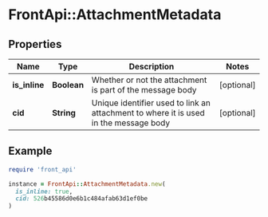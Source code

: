 # FrontApi::AttachmentMetadata

## Properties

| Name | Type | Description | Notes |
| ---- | ---- | ----------- | ----- |
| **is_inline** | **Boolean** | Whether or not the attachment is part of the message body | [optional] |
| **cid** | **String** | Unique identifier used to link an attachment to where it is used in the message body | [optional] |

## Example

```ruby
require 'front_api'

instance = FrontApi::AttachmentMetadata.new(
  is_inline: true,
  cid: 526b45586d0e6b1c484afab63d1ef0be
)
```

